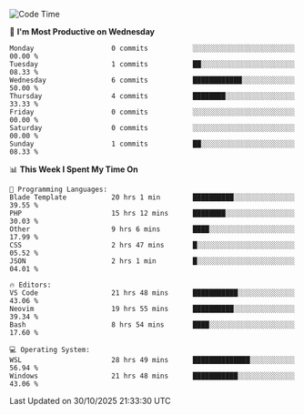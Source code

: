 <!--START_SECTION:waka-->
![Code Time](http://img.shields.io/badge/Code%20Time-6%2C242%20hrs%2018%20mins-blue)

📅 **I'm Most Productive on Wednesday** 

```text
Monday                   0 commits           ░░░░░░░░░░░░░░░░░░░░░░░░░   00.00 % 
Tuesday                  1 commits           ██░░░░░░░░░░░░░░░░░░░░░░░   08.33 % 
Wednesday                6 commits           ████████████░░░░░░░░░░░░░   50.00 % 
Thursday                 4 commits           ████████░░░░░░░░░░░░░░░░░   33.33 % 
Friday                   0 commits           ░░░░░░░░░░░░░░░░░░░░░░░░░   00.00 % 
Saturday                 0 commits           ░░░░░░░░░░░░░░░░░░░░░░░░░   00.00 % 
Sunday                   1 commits           ██░░░░░░░░░░░░░░░░░░░░░░░   08.33 % 
```


📊 **This Week I Spent My Time On** 

```text
💬 Programming Languages: 
Blade Template           20 hrs 1 min        ██████████░░░░░░░░░░░░░░░   39.55 % 
PHP                      15 hrs 12 mins      ████████░░░░░░░░░░░░░░░░░   30.03 % 
Other                    9 hrs 6 mins        ████░░░░░░░░░░░░░░░░░░░░░   17.99 % 
CSS                      2 hrs 47 mins       █░░░░░░░░░░░░░░░░░░░░░░░░   05.52 % 
JSON                     2 hrs 1 min         █░░░░░░░░░░░░░░░░░░░░░░░░   04.01 % 

🔥 Editors: 
VS Code                  21 hrs 48 mins      ███████████░░░░░░░░░░░░░░   43.06 % 
Neovim                   19 hrs 55 mins      ██████████░░░░░░░░░░░░░░░   39.34 % 
Bash                     8 hrs 54 mins       ████░░░░░░░░░░░░░░░░░░░░░   17.60 % 

💻 Operating System: 
WSL                      28 hrs 49 mins      ██████████████░░░░░░░░░░░   56.94 % 
Windows                  21 hrs 48 mins      ███████████░░░░░░░░░░░░░░   43.06 % 
```


 Last Updated on 30/10/2025 21:33:30 UTC
<!--END_SECTION:waka-->
